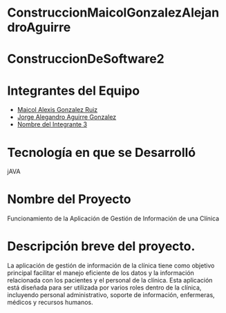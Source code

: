 # ConstruccionMaicolGonzalezAlejandroAguirre

# ConstruccionDeSoftware2

# Integrantes del Equipo
- [Maicol Alexis Gonzalez Ruiz](enlace-al-perfil-github)
- [Jorge Alegandro Aguirre Gonzalez](https://github.com/AlejandroGonzalez7)
- [Nombre del Integrante 3](enlace-al-perfil-github) 
# Tecnología en que se Desarrolló
jAVA
# Nombre del Proyecto
Funcionamiento de la Aplicación de Gestión de Información de una Clínica

# Descripción breve del proyecto.
La aplicación de gestión de información de la clínica tiene como objetivo principal facilitar el
manejo eficiente de los datos y la información relacionada con los pacientes y el personal de la
clínica. Esta aplicación está diseñada para ser utilizada por varios roles dentro de la clínica,
incluyendo personal administrativo, soporte de información, enfermeras, médicos y recursos
humanos.



